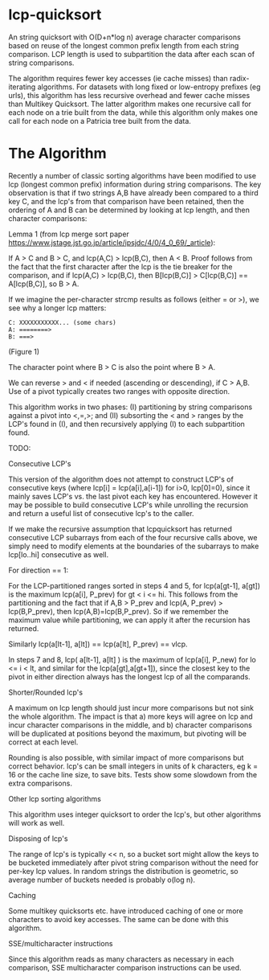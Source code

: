lcp-quicksort
=============

An string quicksort with O(D+n*log n) average character comparisons based on reuse of the longest common prefix length from each string comparison.  LCP length is used to 
subpartition the data after each scan of string comparisons.

The algorithm requires fewer key accesses (ie cache misses) than radix-iterating algorithms.  For datasets with long fixed or low-entropy prefixes (eg urls),
this algorithm has less recursive overhead and fewer cache misses than Multikey Quicksort.  The latter algorithm makes one recursive call for each node on a trie 
built from the data, while this algorithm only makes one call for each node on a Patricia tree built from the data.  



The Algorithm
=============

Recently a number of classic sorting algorithms have been modified to use lcp (longest common prefix) information during string comparisons.
The key observation is that if two strings A,B have already been compared to a third key C, 
and the lcp's from that comparison have been retained, then
the ordering of A and B can be determined by looking at lcp length, and then character comparisons:

Lemma 1 (from lcp merge sort paper https://www.jstage.jst.go.jp/article/ipsjdc/4/0/4_0_69/_article):  

If A > C and B > C, and lcp(A,C) > lcp(B,C), then A < B. Proof follows from the fact that the first character
after the lcp is the tie breaker for the comparison, and if lcp(A,C) > lcp(B,C), then B[lcp(B,C)] > C[lcp(B,C)] == A[lcp(B,C)], so B > A.


If we imagine the per-character strcmp results as follows (either = or >), we see why a longer lcp matters:

    C: XXXXXXXXXXX... (some chars)
    A: ========>
    B: ===>

(Figure 1)

The character point where B > C is also the point where B > A.

We can reverse > and < if needed (ascending or descending), if C > A,B.  Use of a pivot typically creates two ranges with opposite direction.

This algorithm works in two phases: (I) partitioning by string comparisons against a pivot into <,=,>; and (II) subsorting the < and > ranges by
the LCP's found in (I), and then recursively applying (I) to each subpartition found.  



TODO: 

Consecutive LCP's

This version of the algorithm does not attempt to construct LCP's of consecutive keys (where lcp[i] = lcp(a[i],a[i-1]) for i>0, lcp[0]=0),
 since it mainly saves LCP's vs. the last pivot each key has encountered.  However it may be possible to build consecutive LCP's 
while unrolling the recursion and return a useful list of consecutive lcp's to the caller.

If we make the recursive assumption that lcpquicksort has returned consecutive LCP subarrays from each of the four recursive calls above, we
simply need to modify elements at the boundaries of the subarrays to make lcp[lo..hi] consecutive as well.

For direction == 1:

For the LCP-partitioned ranges sorted in steps 4 and 5, for lcp(a[gt-1], a[gt]) is the maximum lcp(a[i], P_prev) for gt < i <= hi.
This follows from the partitioning and the fact that if A,B > P_prev and lcp(A, P_prev) > lcp(B,P_prev), then lcp(A,B)=lcp(B,P_prev).  So
if we remember the maximum value while partitioning, we can apply it after the recursion has returned.

Similarly lcp(a[lt-1], a[lt]) == lcp(a[lt], P_prev) == vlcp.

In steps 7 and 8, lcp( a[lt-1], a[lt] ) is the maximum of lcp(a[i], P_new) for lo <= i < lt, and similar for the lcp(a[gt],a[gt+1]), since
the closest key to the pivot in either direction always has the longest lcp of all the comparands.


Shorter/Rounded lcp's

A maximum on lcp length should just incur more comparisons but not sink the whole algorithm.  The impact 
is that a) more keys will agree on lcp and incur character comparisons in the middle, and b) character comparisons 
will be duplicated at positions beyond the maximum, but pivoting will be correct at each level.

Rounding is also possible, with similar impact of more comparisons but correct behavior.
lcp's can be small integers in units of k characters, eg k = 16 or the cache line size, to save
bits.  Tests show some slowdown from the extra comparisons.

Other lcp sorting algorithms

This algorithm uses integer quicksort to order the lcp's, but other algorithms will work as well.  

Disposing of lcp's

The range of lcp's is typically << n, so a bucket sort might allow the keys to be bucketed immediately after
pivot string comparison without the need for per-key lcp values.  In random strings the distribution is geometric, so average 
number of buckets needed is probably o(log n).

Caching

Some multikey quicksorts etc. have introduced caching of one or more characters to avoid key accesses.  The same can be done with this algorithm.

SSE/multicharacter instructions

Since this algorithm reads as many characters as necessary in each comparison, SSE multicharacter comparison instructions can be used.